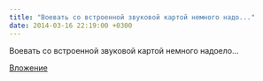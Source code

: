 ```yaml
---
title: "Воевать со встроенной звуковой картой немного надо..."
date: 2014-03-16 22:19:00 +0300
---
```


Воевать со встроенной звуковой картой немного надоело...

[Вложение](https://vk.com/photo41076938_325029304)
